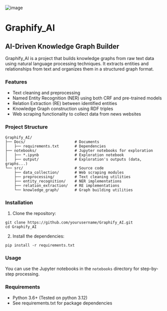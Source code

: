 ![image](https://github.com/user-attachments/assets/f9aca060-53ca-4f52-9264-8bbe5e1594e5)

# Graphify_AI

## AI-Driven Knowledge Graph Builder

Graphify_AI is a project that builds knowledge graphs from raw text data using natural language processing techniques. It extracts entities and relationships from text and organizes them in a structured graph format.

### Features

- Text cleaning and preprocessing
- Named Entity Recognition (NER) using both CRF and pre-trained models
- Relation Extraction (RE) between identified entities
- Knowledge Graph construction using RDF triples
- Web scraping functionality to collect data from news websites

### Project Structure

```
Graphify_AI/
├── Docs/                      # Documents
│   ├── requirements.txt       # Dependencies
├── notebooks/                 # Jupyter notebooks for exploration
│   ├── *.ipynb                # Exploration notebook
│   ├── output/                # Exploration's outputs (data, graphs...)
└── src/                       # Source code
    ├── data_collection/       # Web scraping modules
    ├── preprocessing/         # Text cleaning utilities
    ├── entity_recognition/    # NER implementations
    ├── relation_extraction/   # RE implementations
    └── knowledge_graph/       # Graph building utilities
```

### Installation

1. Clone the repository:
```
git clone https://github.com/yourusername/Graphify_AI.git
cd Graphify_AI
```

2. Install the dependencies:
```
pip install -r requirements.txt
```

### Usage

You can use the Jupyter notebooks in the `notebooks` directory for step-by-step processing.

### Requirements

- Python 3.6+ (Tested on python 3.12)
- See requirements.txt for package dependencies
